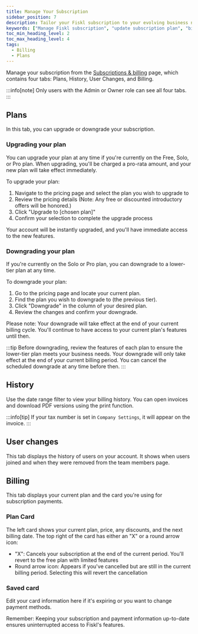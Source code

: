 ```yaml
---
title: Manage Your Subscription
sidebar_position: 7
description: Tailor your Fiskl subscription to your evolving business needs. Easily update plans, manage billing, and view subscription history.
keywords: ["Manage Fiskl subscription", "update subscription plan", "billing details", "subscription history"]
toc_min_heading_level: 2
toc_max_heading_level: 4
tags:
  - Billing
  - Plans
---
```


Manage your subscription from the [Subscriptions & billing](https://my.fiskl.com/subscription-billing) page, which contains four tabs: Plans, History, User Changes, and Billing.

:::info[note]
Only users with the Admin or Owner role can see all four tabs.
:::

## Plans

In this tab, you can upgrade or downgrade your subscription.

### Upgrading your plan

You can upgrade your plan at any time if you're currently on the Free, Solo, or Pro plan. When upgrading, you'll be charged a pro-rata amount, and your new plan will take effect immediately.

To upgrade your plan:

1. Navigate to the pricing page and select the plan you wish to upgrade to
1. Review the pricing details (Note: Any free or discounted introductory offers will be honored.)
1. Click "Upgrade to [chosen plan]"
1. Confirm your selection to complete the upgrade process

Your account will be instantly upgraded, and you'll have immediate access to the new features.

### Downgrading your plan

If you're currently on the Solo or Pro plan, you can downgrade to a lower-tier plan at any time.

To downgrade your plan:

1. Go to the pricing page and locate your current plan.
1. Find the plan you wish to downgrade to (the previous tier).
1. Click "Downgrade" in the column of your desired plan.
1. Review the changes and confirm your downgrade.

Please note: Your downgrade will take effect at the end of your current billing cycle. You'll continue to have access to your current plan's features until then.

:::tip
Before downgrading, review the features of each plan to ensure the lower-tier plan meets your business needs. Your downgrade will only take effect at the end of your current billing period. You can cancel the scheduled downgrade at any time before then.
:::

## History

Use the date range filter to view your billing history. You can open invoices and download PDF versions using the print function.

:::info[tip]
If your tax number is set in `Company Settings`, it will appear on the invoice.
:::

## User changes

This tab displays the history of users on your account. It shows when users joined and when they were removed from the team members page.

## Billing

This tab displays your current plan and the card you're using for subscription payments.

### Plan Card

The left card shows your current plan, price, any discounts, and the next billing date. The top right of the card has either an "X" or a round arrow icon:

- "X": Cancels your subscription at the end of the current period. You'll revert to the free plan with limited features
- Round arrow icon: Appears if you've cancelled but are still in the current billing period. Selecting this will revert the cancellation

### Saved card

Edit your card information here if it's expiring or you want to change payment methods.

Remember: Keeping your subscription and payment information up-to-date ensures uninterrupted access to Fiskl's features.
